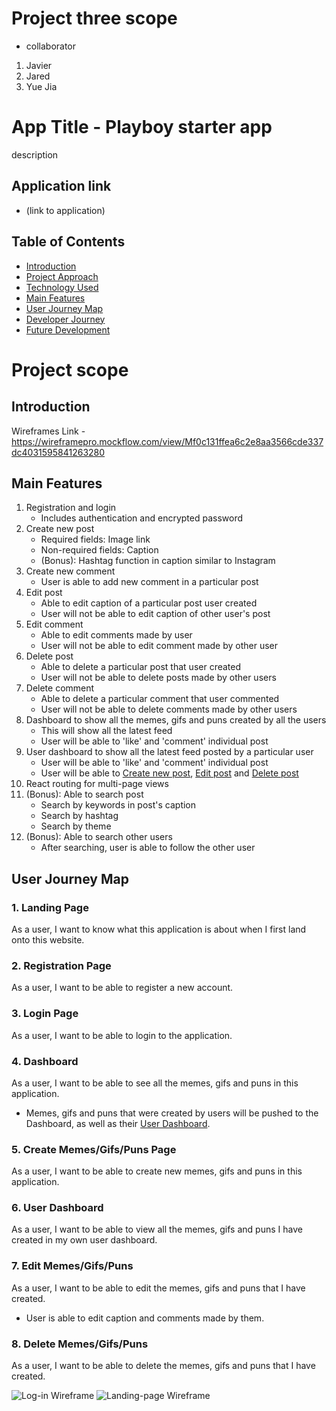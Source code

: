 # Project three scope
- collaborator 
1) Javier 
2) Jared
3) Yue Jia

# App Title - Playboy starter app

description

## Application link

- (link to application)

## Table of Contents
- [Introduction](#Introduction)
- [Project Approach](#project-approach)
- [Technology Used](#Technology-used)
- [Main Features](#Main-features)
- [User Journey Map](#User-Journey-Map)
- [Developer Journey](#Developer-Journey)
- [Future Development](#Future-Development)

# Project scope

## Introduction
Wireframes
Link - https://wireframepro.mockflow.com/view/Mf0c131ffea6c2e8aa3566cde337dc4031595841263280

## Main Features
1. Registration and login
   - Includes authentication and encrypted password
2. <span id='2-create-new-post'>Create new post</span>
   - Required fields: Image link
   - Non-required fields: Caption
   - (Bonus): Hashtag function in caption similar to Instagram
3. Create new comment
   - User is able to add new comment in a particular post
4. <span id='4-edit-post'>Edit post</span>
   - Able to edit caption of a particular post user created
   - User will not be able to edit caption of other user's post
5. Edit comment
   - Able to edit comments made by user
   - User will not be able to edit comment made by other user
6. <span id='6-delete-post'>Delete post</span>
   - Able to delete a particular post that user created 
   - User will not be able to delete posts made by other users
7. Delete comment
   - Able to delete a particular comment that user commented
   - User will not be able to delete comments made by other users
8. Dashboard to show all the memes, gifs and puns created by all the users
   - This will show all the latest feed
   - User will be able to 'like' and 'comment' individual post
9. User dashboard to show all the latest feed posted by a particular user
   - User will be able to 'like' and 'comment' individual post
   - User will be able to [Create new post](#2-create-new-post), [Edit post](#4-edit-post) and [Delete post](#6-delete-post)
10. React routing for multi-page views
11. (Bonus): Able to search post
      - Search by keywords in post's caption
      - Search by hashtag
      - Search by theme
12. (Bonus): Able to search other users
      - After searching, user is able to follow the other user

## User Journey Map
### 1. Landing Page
As a user, I want to know what this application is about when I first land onto this website.

### 2. Registration Page
As a user, I want to be able to register a new account.

### 3. Login Page
As a user, I want to be able to login to the application.

### 4. Dashboard
As a user, I want to be able to see all the memes, gifs and puns in this application.
- Memes, gifs and puns that were created by users will be pushed to the Dashboard, as well as their [User Dashboard](#6-user-dashboard).

### 5. Create Memes/Gifs/Puns Page
As a user, I want to be able to create new memes, gifs and puns in this application.

### <span id='6-user-dashboard'>6. User Dashboard</span>
As a user, I want to be able to view all the memes, gifs and puns I have created in my own user dashboard.

### 7. Edit Memes/Gifs/Puns
As a user, I want to be able to edit the memes, gifs and puns that I have created.
- User is able to edit caption and comments made by them.

### 8. Delete Memes/Gifs/Puns
As a user, I want to be able to delete the memes, gifs and puns that I have created.

![Log-in Wireframe](https://imgur.com/a/dEZ7TbS)
![Landing-page Wireframe](https://imgur.com/a/ccETLJM)
